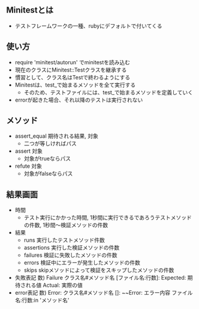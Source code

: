## Minitestとは
- テストフレームワークの一種、rubyにデフォルトで付いてくる

## 使い方
- require 'minitest/autorun' でminitestを読み込む
- 現在のクラスにMinitest::Testクラスを継承する
- 慣習として、クラス名はTestで終わるようにする
- Minitestは、test_で始まるメソッドを全て実行する
  - そのため、テストファイルには、test_で始まるメソッドを定義していく
- errorが起きた場合、それ以降のテストは実行されない

## メソッド
- assert_equal 期待される結果, 対象
  - 二つが等しければパス
- assert 対象
  - 対象がtrueならパス
- refute 対象
  - 対象がfalseならパス

## 結果画面
- 時間
  - テスト実行にかかった時間, 1秒間に実行できるであろうテストメソッドの件数, 1秒間～検証メソッドの件数
- 結果
  - runs 実行したテストメソッド件数
  - assertions 実行した検証メソッドの件数
  - failures 検証に失敗したメソッドの件数
  - errors 検証中にエラーが発生したメソッドの件数
  - skips skipメソッドによって検証をスキップしたメソッドの件数
- 失敗表記
    数) Failure
    クラス名#メソッド名 [ファイル名:行数]:
    Expected: 期待される値
      Actual: 実際の値
- error表記
    数) Error:
    クラス名#メソッド名 []:
    ~~Error: エラー内容
    ファイル名:行数:in 'メソッド名'
